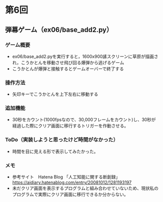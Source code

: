# 第6回
## 弾幕ゲーム（ex06/base_add2.py）
### ゲーム概要
- ex06/base_add2.pyを実行すると，1600x900䛾スクリーンに草原が描画され，こうかとんを移動させ飛び回る爆弾から逃げるゲーム
- こうかとんが爆弾と接触するとゲームオーバーで終了する
### 操作方法
- 矢印キーでこうかとんを上下左右に移動する
### 追加機能
- 30秒をカウント(1000fpsなので、30,000フレームをカウント)し、30秒が経過した際にクリア画面に移行するトリガーを作動させる。
### ToDo（実装しようと思ったけど時間がなかった）
- 時間を目に見える形で表示してみたかった。
### メモ
- 参考サイト　Hatena Blog 「人工知能に関する断創録」https://aidiary.hatenablog.com/entry/20081012/1281193197
- 未だクリア画面を表示するプログラムと組み合わせていないため、現状私のプログラムで実際にクリア画面に移行できるか分からない。